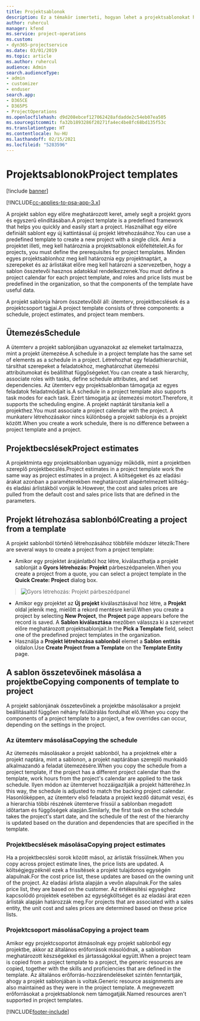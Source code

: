 ```yaml
---
title: Projektsablonok
description: Ez a témakör ismerteti, hogyan lehet a projektsablonokat használni a gyors projektbeállításhoz.
author: ruhercul
manager: kfend
ms.service: project-operations
ms.custom:
- dyn365-projectservice
ms.date: 03/01/2019
ms.topic: article
ms.author: ruhercul
audience: Admin
search.audienceType:
- admin
- customizer
- enduser
search.app:
- D365CE
- D365PS
- ProjectOperations
ms.openlocfilehash: d9d208ebcef127062428afdadde2c54eb07ea505
ms.sourcegitcommit: fa32b1893286f20271fa4ec4be8fc68bd135f53c
ms.translationtype: HT
ms.contentlocale: hu-HU
ms.lasthandoff: 02/15/2021
ms.locfileid: "5283596"
---
```

# <a name="project-templates"></a><span data-ttu-id="b3d7c-103">Projektsablonok</span><span class="sxs-lookup"><span data-stu-id="b3d7c-103">Project templates</span></span> 

[!include [banner](../includes/psa-now-project-operations.md)]

[!INCLUDE[cc-applies-to-psa-app-3.x](../includes/cc-applies-to-psa-app-3x.md)]

<span data-ttu-id="b3d7c-104">A projekt sablon egy előre meghatározott keret, amely segít a projekt gyors és egyszerű elindításában.</span><span class="sxs-lookup"><span data-stu-id="b3d7c-104">A project template is a predefined framework that helps you quickly and easily start a project.</span></span> <span data-ttu-id="b3d7c-105">Használhat egy előre definiált sablont egy új kattintással új projekt létrehozásához.</span><span class="sxs-lookup"><span data-stu-id="b3d7c-105">You can use a predefined template to create a new project with a single click.</span></span> <span data-ttu-id="b3d7c-106">Ami a projektet illeti, meg kell határoznia a projektsablonok előfeltételeit.</span><span class="sxs-lookup"><span data-stu-id="b3d7c-106">As for projects, you must define the prerequisites for project templates.</span></span> <span data-ttu-id="b3d7c-107">Minden egyes projektsablonhoz meg kell határoznia egy projektnaptárt, a szerepeket és az árlistákat előre meg kell határozni a szervezetben, hogy a sablon összetevői hasznos adatokkal rendelkezzenek.</span><span class="sxs-lookup"><span data-stu-id="b3d7c-107">You must define a project calendar for each project template, and roles and price lists must be predefined in the organization, so that the components of the template have useful data.</span></span>

<span data-ttu-id="b3d7c-108">A projekt sablonja három összetevőből áll: ütemterv, projektbecslések és a projektcsoport tagjai.</span><span class="sxs-lookup"><span data-stu-id="b3d7c-108">A project template consists of three components: a schedule, project estimates, and project team members.</span></span>

## <a name="schedule"></a><span data-ttu-id="b3d7c-109">Ütemezés</span><span class="sxs-lookup"><span data-stu-id="b3d7c-109">Schedule</span></span>

<span data-ttu-id="b3d7c-110">A ütemterv a projekt sablonjában ugyanazokat az elemeket tartalmazza, mint a projekt ütemezése.</span><span class="sxs-lookup"><span data-stu-id="b3d7c-110">A schedule in a project template has the same set of elements as a schedule in a project.</span></span> <span data-ttu-id="b3d7c-111">Létrehozhat egy feladathierarchiát, társíthat szerepeket a feladatokhoz, meghatározhat ütemezési attribútumokat és beállíthat függőségeket.</span><span class="sxs-lookup"><span data-stu-id="b3d7c-111">You can create a task hierarchy, associate roles with tasks, define schedule attributes, and set dependencies.</span></span> <span data-ttu-id="b3d7c-112">Az ütemterv egy projektsablonban támogatja az egyes feladatok feladatmódjait is.</span><span class="sxs-lookup"><span data-stu-id="b3d7c-112">A schedule in a project template also supports task modes for each task.</span></span> <span data-ttu-id="b3d7c-113">Ezért támogatja az ütemezési motort.</span><span class="sxs-lookup"><span data-stu-id="b3d7c-113">Therefore, it supports the scheduling engine.</span></span> <span data-ttu-id="b3d7c-114">A projekt naptárát társítania kell a projekthez.</span><span class="sxs-lookup"><span data-stu-id="b3d7c-114">You must associate a project calendar with the project.</span></span> <span data-ttu-id="b3d7c-115">A munkaterv létrehozásakor nincs különbség a projekt sablonja és a projekt között.</span><span class="sxs-lookup"><span data-stu-id="b3d7c-115">When you create a work schedule, there is no difference between a project template and a project.</span></span>

## <a name="project-estimates"></a><span data-ttu-id="b3d7c-116">Projektbecslések</span><span class="sxs-lookup"><span data-stu-id="b3d7c-116">Project estimates</span></span>

<span data-ttu-id="b3d7c-117">A projektminta egy projektsablonban ugyanúgy működik, mint a projektben szereplő projektbecslés.</span><span class="sxs-lookup"><span data-stu-id="b3d7c-117">Project estimates in a project template work the same way as project estimates in a project.</span></span> <span data-ttu-id="b3d7c-118">A költségeket és az eladási árakat azonban a paraméterekben meghatározott alapértelmezett költség- és eladási árlistákból vonják le.</span><span class="sxs-lookup"><span data-stu-id="b3d7c-118">However, the cost and sales prices are pulled from the default cost and sales price lists that are defined in the parameters.</span></span>

## <a name="creating-a-project-from-a-template"></a><span data-ttu-id="b3d7c-119">Projekt létrehozása sablonból</span><span class="sxs-lookup"><span data-stu-id="b3d7c-119">Creating a project from a template</span></span>
 
<span data-ttu-id="b3d7c-120">A projekt sablonból történő létrehozásához többféle módszer létezik:</span><span class="sxs-lookup"><span data-stu-id="b3d7c-120">There are several ways to create a project from a project template:</span></span>

- <span data-ttu-id="b3d7c-121">Amikor egy projektet árajánlatból hoz létre, kiválaszthatja a projekt sablonját a **Gyors létrehozás: Projekt** párbeszédpanelen.</span><span class="sxs-lookup"><span data-stu-id="b3d7c-121">When you create a project from a quote, you can select a project template in the **Quick Create: Project** dialog box.</span></span>

> ![Gyors létrehozás: Projekt párbeszédpanel](media/project-11.png)

- <span data-ttu-id="b3d7c-123">Amikor egy projektet az **Új projekt** kiválasztásával hoz létre, a **Projekt** oldal jelenik meg, mielőtt a rekord mentésre kerül.</span><span class="sxs-lookup"><span data-stu-id="b3d7c-123">When you create a project by selecting **New Project**, the **Project** page appears before the record is saved.</span></span> <span data-ttu-id="b3d7c-124">A **Sablon kiválasztása** mezőben válassza ki a szervezet előre meghatározott projektsablonjait.</span><span class="sxs-lookup"><span data-stu-id="b3d7c-124">In the **Pick a Template** field, select one of the predefined project templates in the organization.</span></span>
- <span data-ttu-id="b3d7c-125">Használja a **Projekt létrehozása sablonból** elemet a **Sablon entitás** oldalon.</span><span class="sxs-lookup"><span data-stu-id="b3d7c-125">Use **Create Project from a Template** on the **Template Entity** page.</span></span>

## <a name="copying-components-of-template-to-project"></a><span data-ttu-id="b3d7c-126">A sablon összetevőinek másolása a projektbe</span><span class="sxs-lookup"><span data-stu-id="b3d7c-126">Copying components of template to project</span></span>

<span data-ttu-id="b3d7c-127">A projekt sablonjának összetevőinek a projektbe másolásakor a projekt beállításaitól függően néhány felülbírálás fordulhat elő.</span><span class="sxs-lookup"><span data-stu-id="b3d7c-127">When you copy the components of a project template to a project, a few overrides can occur, depending on the settings in the project.</span></span>

### <a name="copying-the-schedule"></a><span data-ttu-id="b3d7c-128">Az ütemterv másolása</span><span class="sxs-lookup"><span data-stu-id="b3d7c-128">Copying the schedule</span></span>

<span data-ttu-id="b3d7c-129">Az ütemezés másolásakor a projekt sablonból, ha a projektnek eltér a projekt naptára, mint a sablonon, a projekt naptárában szereplő munkaidő alkalmazandó a feladat ütemezésére.</span><span class="sxs-lookup"><span data-stu-id="b3d7c-129">When you copy the schedule from a project template, if the project has a different project calendar than the template, work hours from the project's calendar are applied to the task schedule.</span></span> <span data-ttu-id="b3d7c-130">Ilyen módon az ütemtervet hozzáigazítják a projekt hátteréhez.</span><span class="sxs-lookup"><span data-stu-id="b3d7c-130">In this way, the schedule is adjusted to match the backing project calendar.</span></span> <span data-ttu-id="b3d7c-131">Hasonlóképpen, az ütemterv első feladata a projekt kezdő dátumát veszi, és a hierarchia többi részének ütemterve frissül a sablonban megadott időtartam és függőségek alapján.</span><span class="sxs-lookup"><span data-stu-id="b3d7c-131">Similarly, the first task on the schedule takes the project's start date, and the schedule of the rest of the hierarchy is updated based on the duration and dependencies that are specified in the template.</span></span> 

### <a name="copying-project-estimates"></a><span data-ttu-id="b3d7c-132">Projektbecslések másolása</span><span class="sxs-lookup"><span data-stu-id="b3d7c-132">Copying project estimates</span></span> 

<span data-ttu-id="b3d7c-133">Ha a projektbecslési sorok között másol, az árlisták frissülnek.</span><span class="sxs-lookup"><span data-stu-id="b3d7c-133">When you copy across project estimate lines, the price lists are updated.</span></span> <span data-ttu-id="b3d7c-134">A költségjegyzéknél ezek a frissítések a projekt tulajdonos egységén alapulnak.</span><span class="sxs-lookup"><span data-stu-id="b3d7c-134">For the cost price list, these updates are based on the owning unit of the project.</span></span> <span data-ttu-id="b3d7c-135">Az eladási árlista alapján a vevőn alapulnak.</span><span class="sxs-lookup"><span data-stu-id="b3d7c-135">For the sales price list, they are based on the customer.</span></span> <span data-ttu-id="b3d7c-136">Az értékesítési egységhez kapcsolódó projektek esetében az egységköltséget és az eladási árat ezen árlisták alapján határozzák meg.</span><span class="sxs-lookup"><span data-stu-id="b3d7c-136">For projects that are associated with a sales entity, the unit cost and sales prices are determined based on these price lists.</span></span>

### <a name="copying-a-project-team"></a><span data-ttu-id="b3d7c-137">Projektcsoport másolása</span><span class="sxs-lookup"><span data-stu-id="b3d7c-137">Copying a project team</span></span>

<span data-ttu-id="b3d7c-138">Amikor egy projektcsoportot átmásolnak egy projekt sablonból egy projektbe, akkor az általános erőforrások másolódnak, a sablonban meghatározott készségekkel és jártasságokkal együtt.</span><span class="sxs-lookup"><span data-stu-id="b3d7c-138">When a project team is copied from a project template to a project, the generic resources are copied, together with the skills and proficiencies that are defined in the template.</span></span> <span data-ttu-id="b3d7c-139">Az általános erőforrás-hozzárendeléseket szintén fenntartják, ahogy a projekt sablonjában is voltak.</span><span class="sxs-lookup"><span data-stu-id="b3d7c-139">Generic resource assignments are also maintained as they were in the project template.</span></span> <span data-ttu-id="b3d7c-140">A megnevezett erőforrásokat a projektsablonok nem támogatják.</span><span class="sxs-lookup"><span data-stu-id="b3d7c-140">Named resources aren't supported in project templates.</span></span>


[!INCLUDE[footer-include](../includes/footer-banner.md)]